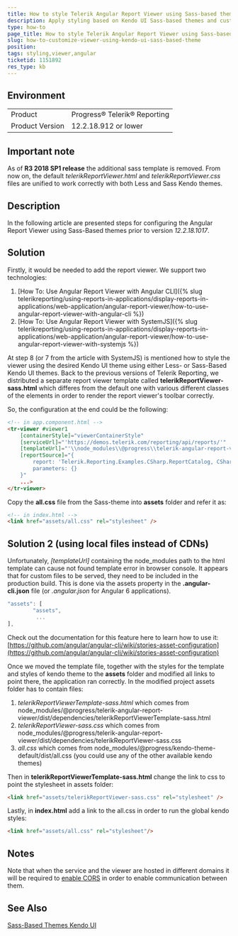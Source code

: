```yaml
---
title: How to style Telerik Angular Report Viewer using Sass-based themes
description: Apply styling based on Kendo UI Sass-based themes and custom HTML template for the HTML5 Report Viewer
type: how-to
page_title: How to style Telerik Angular Report Viewer using Sass-based themes
slug: how-to-customize-viewer-using-kendo-ui-sass-based-theme
position: 
tags: styling,viewer,angular
ticketid: 1151892
res_type: kb
---
```


## Environment
<table>
	<tr>
		<td>Product</td>
		<td>Progress® Telerik® Reporting</td>
	</tr>
	<tr>
		<td>Product Version</td>
		<td>12.2.18.912 or lower</td>
	</tr>
</table>

## Important note
As of **R3 2018 SP1 release** the additional sass template is removed. From now on, the default *telerikReportViewer.html* and *telerikReportViewer.css* files are unified to work correctly with both Less and Sass Kendo themes.

## Description
In the following article are presented steps for configuring the Angular Report Viewer using Sass-Based themes prior to version *12.2.18.1017*.

## Solution
Firstly, it would be needed to add the report viewer. We support two technologies:

1. [How To: Use Angular Report Viewer with Angular CLI]({% slug telerikreporting/using-reports-in-applications/display-reports-in-applications/web-application/angular-report-viewer/how-to-use-angular-report-viewer-with-angular-cli %}) 
2. [How To: Use Angular Report Viewer with SystemJS]({% slug telerikreporting/using-reports-in-applications/display-reports-in-applications/web-application/angular-report-viewer/how-to-use-angular-report-viewer-with-systemjs %})

At step 8 (or 7 from the article with SystemJS) is mentioned how to style the viewer using the desired Kendo UI theme using either Less- or Sass-Based Kendo UI themes. 
Back to the previous versions of Telerik Reporting, we distributed a separate report viewer template called **telerikReportViewer-sass.html** which differes from the default one with various different classes of the elements in order to render the report viewer's toolbar correctly.

So, the configuration at the end could be the following:
``` HTML
<!-- in app.component.html -->
<tr-viewer #viewer1 
    [containerStyle]="viewerContainerStyle"
    [serviceUrl]="'https://demos.telerik.com/reporting/api/reports/'"
    [templateUrl]="'\\node_modules\\@progress\\telerik-angular-report-viewer\\dist\\dependencies\\telerikReportViewerTemplate-sass.html'"
    [reportSource]="{
        report: 'Telerik.Reporting.Examples.CSharp.ReportCatalog, CSharp.ReportLibrary, Version=1.0.0.0, Culture=neutral, PublicKeyToken=null',
        parameters: {}
    }"
    ...>
</tr-viewer>
```
Copy the **all.css** file from the Sass-theme into **assets** folder and refer it as:
``` HTML
<!-- in index.html -->
<link href="assets/all.css" rel="stylesheet" />
```

## Solution 2 (using local files instead of CDNs)
Unfortunately, *[templateUrl]* containing the node_modules path to the html template can cause not found template error in browser console. It appears that for custom files to be served, they need to be included in the production build. This is done via the assets property in the **.angular-cli.json** file (or *.angular.json* for Angular 6 applications). 

```javascript
"assets": [
        "assets",
         ...
],
```

Check out the documentation for this feature here to learn how to use it: [https://github.com/angular/angular-cli/wiki/stories-asset-configuration](https://github.com/angular/angular-cli/wiki/stories-asset-configuration)

Once we moved the template file, together with the styles for the template and styles of kendo theme to the **assets** folder and modified all links to point there, the application ran correctly.
In the modified project assets folder has to contain files:

1. *telerikReportViewerTemplate-sass.html* which comes from node_modules/@progress/telerik-angular-report-viewer/dist/dependencies/telerikReportViewerTemplate-sass.html
2. *telerikReportViewer-sass.css* which comes from node_modules/@progress/telerik-angular-report-viewer/dist/dependencies/telerikReportViewer-sass.css
3. *all.css* which comes from node_modules/@progress/kendo-theme-default/dist/all.css (you could use any of the other available kendo themes)

Then in **telerikReportViewerTemplate-sass.html** change the link to css to point the stylesheet in assets folder:

```HTML
<link href="assets/telerikReportViewer-sass.css" rel="stylesheet" />
```

Lastly, in **index.html** add a link to the all.css in order to run the global kendo styles:

```HTML
<link href="assets/all.css" rel="stylesheet"/>
```

## Notes
Note that when the service and the viewer are hosted in different domains it will be required to [enable CORS](https://docs.microsoft.com/en-us/aspnet/web-api/overview/security/enabling-cross-origin-requests-in-web-api) in order to enable communication between them.

## See Also
[Sass-Based Themes Kendo UI](https://docs.telerik.com/kendo-ui/styles-and-layout/sass-themes)
